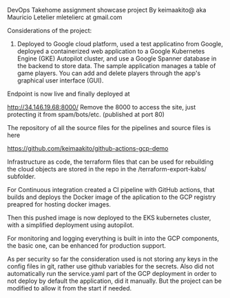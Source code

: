 DevOps Takehome assignment showcase project
By keimaakito@ aka Mauricio Letelier mletelierc at gmail.com

Considerations of the project:
1. Deployed to Google cloud platform, used a test applicatino from Google, deployed a containerized web application to a Google Kubernetes Engine (GKE) Autopilot cluster, and use a Google Spanner database in the backend to store data. The sample application manages a table of game players. You can add and delete players through the app's graphical user interface (GUI).

Endpoint is now live and finally deployed at 

http://34.146.19.68:8000/ Remove the 8000 to access the site, just protecting it from spam/bots/etc. (published at port 80)

The repository of all the source files for the pipelines and source files is here

https://github.com/keimaakito/github-actions-gcp-demo

Infrastructure as code, the terraform files that can be used for rebuilding the cloud objects are stored in the repo in the 
/terraform-export-kabs/ subfolder.

For Continuous integration created a CI pipeline with GitHub actions, that builds and deploys the Docker image of the aplication
to the GCP registry preapred for hosting docker images.

Then this pushed image is now deployed to the EKS kubernetes cluster, with a simplified deployment using autopilot.

For monitoring and logging everything is built in into the GCP components, the basic one, can be enhanced for production support.

As per security so far the consideration used is not storing any keys in the config files in git, rather use github variables for the secrets.
Also did not automatically run the service.yaml part of the GCP deployment in order to not deploy by default the application, did it manually.
But the project can be modified to allow it from the start if needed.




